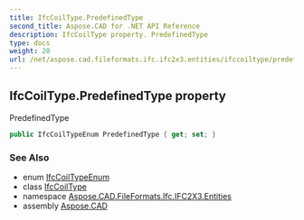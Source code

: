 ```yaml
---
title: IfcCoilType.PredefinedType
second_title: Aspose.CAD for .NET API Reference
description: IfcCoilType property. PredefinedType
type: docs
weight: 20
url: /net/aspose.cad.fileformats.ifc.ifc2x3.entities/ifccoiltype/predefinedtype/
---
```

## IfcCoilType.PredefinedType property

PredefinedType

```csharp
public IfcCoilTypeEnum PredefinedType { get; set; }
```

### See Also

* enum [IfcCoilTypeEnum](../../../aspose.cad.fileformats.ifc.ifc2x3.types/ifccoiltypeenum/)
* class [IfcCoilType](../)
* namespace [Aspose.CAD.FileFormats.Ifc.IFC2X3.Entities](../../ifccoiltype/)
* assembly [Aspose.CAD](../../../)


